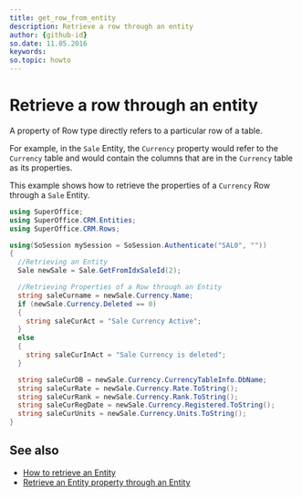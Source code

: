 ```yaml
---
title: get_row_from_entity
description: Retrieve a row through an entity
author: {github-id}
so.date: 11.05.2016
keywords: 
so.topic: howto
---
```


# Retrieve a row through an entity

A property of Row type directly refers to a particular row of a table.

For example, in the `Sale` Entity, the `Currency` property would refer to the `Currency` table and would contain the columns that are in the `Currency` table as its properties.

This example shows how to retrieve the properties of a `Currency` Row through a `Sale` Entity.

```csharp
using SuperOffice;
using SuperOffice.CRM.Entities;
using SuperOffice.CRM.Rows;

using(SoSession mySession = SoSession.Authenticate("SAL0", ""))
{
  //Retrieving an Entity
  Sale newSale = Sale.GetFromIdxSaleId(2);

  //Retrieving Properties of a Row through an Entity
  string saleCurname = newSale.Currency.Name;
  if (newSale.Currency.Deleted == 0)
  {
    string saleCurAct = "Sale Currency Active";
  }
  else
  {
    string saleCurInAct = "Sale Currency is deleted";
  }

  string saleCurDB = newSale.Currency.CurrencyTableInfo.DbName;
  string saleCurRate = newSale.Currency.Rate.ToString();
  string saleCurRank = newSale.Currency.Rank.ToString();
  string saleCurRegDate = newSale.Currency.Registered.ToString();
  string saleCurUnits = newSale.Currency.Units.ToString();
}
```

## See also

* [How to retrieve an Entity][1]
* [Retrieve an Entity property through an Entity][2]

<!-- Referenced links -->
[1]: ../entities/get-entity.md
[2]: ../entities/get-entity-from-entity.md
